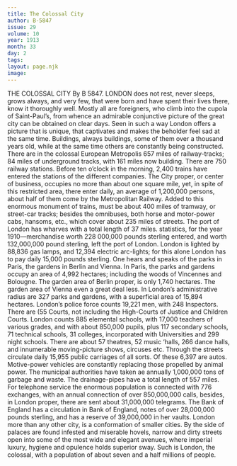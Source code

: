 ```yaml
---
title: The Colossal City
author: B-5847
issue: 29
volume: 10
year: 1913
month: 33
day: 2
tags:
layout: page.njk
image:
---
```

THE COLOSSAL CITY    By B 5847.    LONDON does not rest, never sleeps, grows always, and very few, that were born and have spent their lives there, know it thoroughly well. Mostly all are foreigners, who climb into the cupola of Saint-Paul’s, from whence an admirable conjunctive picture of the great city can be obtained on clear days. Seen in such a way London offers a picture that is unique, that captivates and makes the beholder feel sad at the same time. Buildings, always buildings, some of them over a thousand years old, while at the same time others are constantly being constructed.    There are in the colossal European Metropolis 657 miles of railway-tracks; 84 miles of underground tracks, with 161 miles now building. There are 750 railway stations. Before ten o’clock in the morning, 2,400 trains have entered the stations of the different companies.    The City proper, or center of business, occupies no more than about one square mile, yet, in spite of this restricted area, there enter daily, an average of 1,200,000 persons, about half of them come by the Metropolitan Railway.    Added to this enormous monument of trains, must be about 400 miles of tramway, or street-car tracks; besides the omnibuses, both horse and motor-power cabs, hansoms, etc., which cover about 235 miles of streets.    The port of London has wharves with a total length of 37 miles. statistics, for the year 1910—merchandise worth 228 000,000 pounds sterling entered, and worth 132,000,000 pound sterling, left the port of London.   London is lighted by 88,836 gas lamps, and 12,394 electric arc-lights; for this alone London has to pay daily 15,000 pounds sterling.    One hears and speaks of the parks in Paris, the gardens in Berlin and Vienna. In Paris, the parks and gardens occupy an area of 4,992 hectares; including the woods of Vincennes and Bolougne.    The garden area of Berlin proper, is only 1,740 hectares. The garden area of Vienna even a great deal less.    In London’s administrative radius are 327 parks and gardens, with a superficial area of 15,894 hectares. London’s police force counts 19,221 men, with 248 Inspectors. There are (55 Courts, not including the High-Courts of Justice and Children Courts.    London counts 885 elemental schools, with 17,000 teachers of various grades, and with about 850,000 pupils, plus 117 secondary schools, 71 technical schools, 31 colleges, incorporated with Universities and 299 night schools.    There are about 57 theatres, 52 music ‘halls, 266 dance halls, and innumerable moving-picture shows, circuses etc.    Through the streets circulate daily 15,955 public carriages of all sorts. Of these 6,397 are autos. Motive-power vehicles are constantly replacing those propelled by animal power.    The municipal authorities have taken ae annually 1,000,000 tons of garbage and waste. The drainage-pipes have a total length of 557 miles. For telephone service the enormous population is connected with 776 exchanges, with an annual connection of over 850,000,000 calls, besides, in London proper, there are sent about 31,000,000 telegrams.   The Bank of England has a circulation in Bank of England, notes of over 28,000,000 pounds sterling, and has a reserve of 39,000,000 in her vaults.   London more than any other city, is a conformation of smaller cities.   By the side of palaces are found infested and miserable hovels, narrow and dirty streets open into some of the most wide and elegant avenues, where imperial luxury, hygiene and opulence holds superior sway. Such is London, the colossal, with a population of about seven and a half millions of people. 
